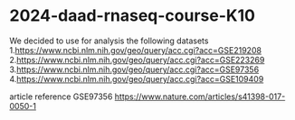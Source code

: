 # 2024-daad-rnaseq-course-K10
We decided to use for analysis the following datasets  
1.https://www.ncbi.nlm.nih.gov/geo/query/acc.cgi?acc=GSE219208  
2.https://www.ncbi.nlm.nih.gov/geo/query/acc.cgi?acc=GSE223269  
3.https://www.ncbi.nlm.nih.gov/geo/query/acc.cgi?acc=GSE97356  
4.https://www.ncbi.nlm.nih.gov/geo/query/acc.cgi?acc=GSE109409  

article reference GSE97356 https://www.nature.com/articles/s41398-017-0050-1
